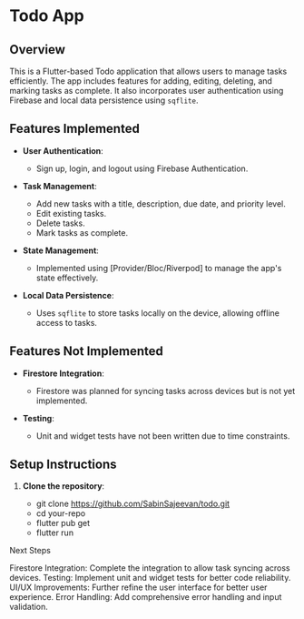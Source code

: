 # Todo App

## Overview

This is a Flutter-based Todo application that allows users to manage tasks efficiently. The app includes features for adding, editing, deleting, and marking tasks as complete. It also incorporates user authentication using Firebase and local data persistence using `sqflite`.

## Features Implemented

- **User Authentication**:
  - Sign up, login, and logout using Firebase Authentication.
  
- **Task Management**:
  - Add new tasks with a title, description, due date, and priority level.
  - Edit existing tasks.
  - Delete tasks.
  - Mark tasks as complete.

- **State Management**:
  - Implemented using [Provider/Bloc/Riverpod] to manage the app's state effectively.

- **Local Data Persistence**:
  - Uses `sqflite` to store tasks locally on the device, allowing offline access to tasks.

## Features Not Implemented

- **Firestore Integration**:
  - Firestore was planned for syncing tasks across devices but is not yet implemented.

- **Testing**:
  - Unit and widget tests have not been written due to time constraints.

## Setup Instructions

1. **Clone the repository**:

    -    git clone https://github.com/SabinSajeevan/todo.git
    -    cd your-repo
    -    flutter pub get
    -    flutter run

Next Steps

Firestore Integration: Complete the integration to allow task syncing across devices.
Testing: Implement unit and widget tests for better code reliability.
UI/UX Improvements: Further refine the user interface for better user experience.
Error Handling: Add comprehensive error handling and input validation.

